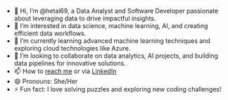 - 👋 Hi, I’m @hetal69, a Data Analyst and Software Developer passionate about leveraging data to drive impactful insights.
- 👀 I’m interested in data science, machine learning, AI, and creating efficient data workflows.
- 🌱 I’m currently learning advanced machine learning techniques and exploring cloud technologies like Azure.
- 💞️ I’m looking to collaborate on data analytics, AI projects, and building data pipelines for innovative solutions.
- 📫 How to [reach me](hetudp@gmail.com) or via [LinkedIn](https://www.linkedin.com/in/hetal-prajapati/)
- 😄 Pronouns: She/Her
- ⚡ Fun fact: I love solving puzzles and exploring new coding challenges!

<!---
hetal69/hetal69 is a ✨ special ✨ repository because its `README.md` (this file) appears on your GitHub profile.
You can click the Preview link to take a look at your changes.
--->
